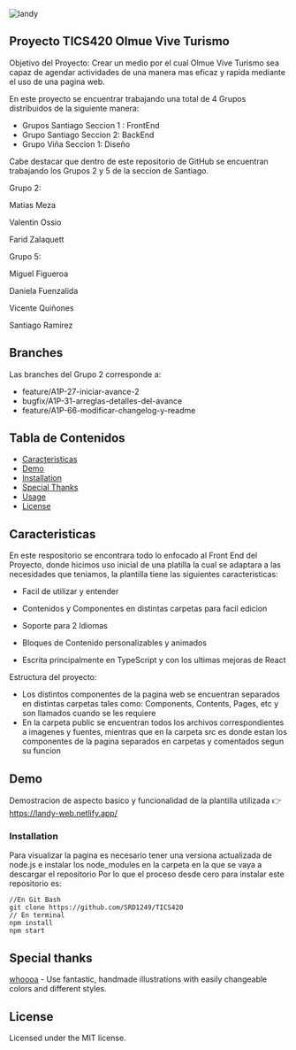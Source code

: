 ![landy](https://user-images.githubusercontent.com/48876996/121569479-e179db80-ca31-11eb-8a48-9c3de9b142f3.gif)


## Proyecto TICS420 Olmue Vive Turismo

Objetivo del Proyecto: Crear un medio por el cual Olmue Vive Turismo sea capaz de agendar actividades de una manera mas eficaz y rapida mediante el uso de una
pagina web.

En este proyecto se encuentrar trabajando una total de 4 Grupos distribuidos de la siguiente manera:

- Grupos Santiago Seccion 1 : FrontEnd
- Grupo Santiago Seccion 2: BackEnd
- Grupo Viña Seccion 1: Diseño

Cabe destacar que dentro de este repositorio de GitHub se encuentran trabajando los Grupos 2 y 5 de la seccion de Santiago.

Grupo 2:

Matias Meza

Valentin Ossio

Farid Zalaquett

Grupo 5:

Miguel Figueroa

Daniela Fuenzalida

Vicente Quiñones

Santiago Ramírez


## Branches 
Las branches del Grupo 2 corresponde a:
- feature/A1P-27-iniciar-avance-2
- bugfix/A1P-31-arreglas-detalles-del-avance
- feature/A1P-66-modificar-changelog-y-readme

## Tabla de Contenidos

- [Caracteristicas](#caracteristicas)
- [Demo](#demo)
- [Installation](#installation)
- [Special Thanks](#special-thanks)
- [Usage](#usage)
- [License](#license)

## Caracteristicas

En este respositorio se encontrara todo lo enfocado al Front End del Proyecto, donde hicimos uso inicial de una platilla la cual se adaptara a las necesidades que teniamos, la plantilla tiene las siguientes caracteristicas:

- Facil de utilizar y entender

- Contenidos y Componentes en distintas carpetas para facil edicion

- Soporte para 2 Idiomas

- Bloques de Contenido personalizables y animados

- Escrita principalmente en TypeScript y con los ultimas mejoras de React


Estructura del proyecto:

- Los distintos componentes de la pagina web se encuentran separados en distintas carpetas tales como: Components, Contents, Pages, etc y son llamados cuando se les requiere
- En la carpeta public se encuentran todos los archivos correspondientes a imagenes y fuentes, mientras que en la carpeta src es donde estan los componentes de la pagina separados en carpetas y comentados segun su funcion


## Demo

Demostracion de aspecto basico y funcionalidad de la plantilla utilizada 👉️ https://landy-web.netlify.app/


### Installation

Para visualizar la pagina es necesario tener una versiona actualizada de node.js e instalar los node_modules en la carpeta en la que se vaya a descargar el repositorio
Por lo que el proceso desde cero para instalar este repositorio es:


```
//En Git Bash
git clone https://github.com/SRD1249/TICS420
// En terminal 
npm install
npm start
```

## Special thanks

[whoooa][whoooa] - Use fantastic, handmade illustrations with easily changeable colors and different styles.


## License

Licensed under the MIT license.

<!-- prettier-ignore-start -->
[axios]: https://github.com/axios/axios
[antd]: https://github.com/ant-design/ant-design
[react-awesome-reveal]: https://www.npmjs.com/package/react-awesome-reveal
[styled-componets]: https://github.com/styled-components/styled-components
[i18next]: https://github.com/i18next/i18next
[whoooa]: https://www.whoooa.rocks/
[Landy]: https://www.npmjs.com/package/cra-template-adrinlol
[Google Lighthouse]: https://developers.google.com/web/tools/lighthouse
<!-- prettier-ignore-end -->
